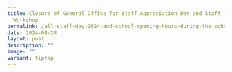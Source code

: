 ```yaml
---
title: Closure of General Office for Staff Appreciation Day and Staff Training
  Workshop
permalink: /all-staff-day-2024-and-school-opening-hours-during-the-school-holiday/
date: 2024-08-28
layout: post
description: ""
image: ""
variant: tiptap
---
```

